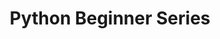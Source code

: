 ---
title: Python Beginner Series
permalink: /python_beginner_series/
description: "Python Beginner series is made specially for the people who are
  getting started with Python.

  In this course you will learn:

  * How to get started with Python"
category_name: python_beginner_series
layout: series
---